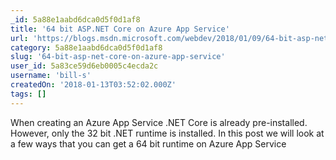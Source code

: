 ```yaml
---
_id: 5a88e1aabd6dca0d5f0d1af8
title: '64 bit ASP.NET Core on Azure App Service'
url: 'https://blogs.msdn.microsoft.com/webdev/2018/01/09/64-bit-asp-net-core-on-azure-app-service/'
category: 5a88e1aabd6dca0d5f0d1af8
slug: '64-bit-asp-net-core-on-azure-app-service'
user_id: 5a83ce59d6eb0005c4ecda2c
username: 'bill-s'
createdOn: '2018-01-13T03:52:02.000Z'
tags: []
---
```


When creating an Azure App Service .NET Core is already pre-installed. However, only the 32 bit .NET runtime is installed. In this post we will look at a  few ways that you can get a 64 bit runtime on Azure App Service

